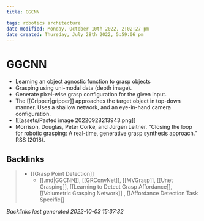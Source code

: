 ```yaml
---
title: GGCNN

tags: robotics architecture 
date modified: Monday, October 10th 2022, 2:02:27 pm
date created: Thursday, July 28th 2022, 5:59:06 pm
---
```


# GGCNN
- Learning an object agnostic function to grasp objects
- Grasping using uni-modal data (depth image).  
- Generate pixel-wise grasp configuration for the given input.  
- The [[Gripper|gripper]] approaches the target object in top-down manner. Uses a shallow network, and an eye-in-hand camera configuration.
- ![[assets/Pasted image 20220928213943.png]]
- Morrison, Douglas, Peter Corke, and Jürgen Leitner. "Closing the loop for robotic grasping: A real-time, generative grasp synthesis approach." RSS (2018).

## Backlinks
> - [[Grasp Point Detection]]
>   - [[.md|GGCNN]], [[GRConvNet]], [[MVGrasp]], [[Unet Grasping]], [[Learning to Detect Grasp Affordance]], [[Volumetric Grasping Network]] , [[Affordance Detection Task Specific]]

_Backlinks last generated 2022-10-03 15:37:32_
